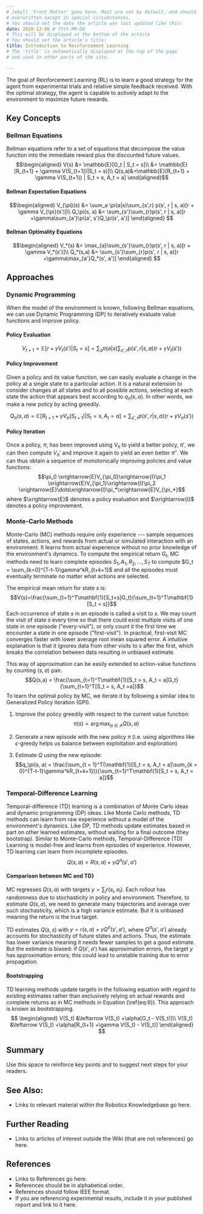 ```yaml
---
# Jekyll 'Front Matter' goes here. Most are set by default, and should NOT be
# overwritten except in special circumstances. 
# You should set the date the article was last updated like this:
date: 2020-12-06 # YYYY-MM-DD
# This will be displayed at the bottom of the article
# You should set the article's title:
title: Introduction to Reinforcement Learning
# The 'title' is automatically displayed at the top of the page
# and used in other parts of the site.

---
```

The goal of Reinforcement Learning (RL) is to learn a good strategy for the agent from experimental trials and relative simple feedback received. With the optimal strategy, the agent is capable to actively adapt to the environment to maximize future rewards.

## Key Concepts

### Bellman Equations

Bellman equations refer to a set of equations that decompose the value function into the immediate reward plus the discounted future values.
$$\begin{aligned}
  V(s) &= \mathbb{E}[G_t | S_t = s]\\
   &= \mathbb{E}[R_{t+1} + \gamma V(S_{t+1})|S_t = s)]\\
 Q(s,a)&=\mathbb{E}[R_{t+1} + \gamma V(S_{t+1}) | S_t = s, A_t = a]
\end{aligned}$$

#### Bellman Expectation Equations

$$\begin{aligned}
  V_{\pi}(s) &= \sum_a \pi(a|s)\sum_{s',r} p(s', r | s, a)[r + \gamma V_{\pi}(s')]\\
  Q_\pi(s, a) &= \sum_{s'}\sum_{r}p(s', r | s, a)[r +\gamma\sum_{a'}\pi(a', s')Q_\pi(s', a')]
\end{aligned}
$$

#### Bellman Optimality Equations

$$\begin{aligned}
  V_*(s) &= \max_{a}\sum_{s'}\sum_{r}p(s', r | s, a)[r + \gamma V_*(s')]\\
  Q_*(s,a) &= \sum_{s'}\sum_{r}p(s', r | s, a)[r +\gamma\max_{a'}Q_*(s', a')]
\end{aligned} $$

## Approaches

### Dynamic Programming

When the model of the environment is known, following Bellman equations, we can use Dynamic Programming (DP) to iteratively evaluate value functions and improve policy.

#### Policy Evaluation

$$
V_{t+1} = \mathbb{E}[r+\gamma V_t(s') | S_t = s] = \sum_a\pi(a|s)\sum_{s', r}p(s', r|s,a)(r+\gamma V_t(s'))
$$

#### Policy Improvement

Given a policy and its value function, we can easily evaluate a change in the policy at a single state to a particular action. It is a natural extension to consider changes at all states and to all possible actions, selecting at each state the action that appears best according to $q_{\pi}(s,a).$ In other words, we make a new policy by acting greedily.

$$
Q_\pi(s, a) = \mathbb{E}[R_{t+1} + \gamma V_\pi(S_{t+1}) | S_t = s, A_t = a] = \sum_{s', r} p(s', r|s, a)(r+\gamma V_\pi (s'))
$$

#### Policy Iteration

Once a policy, $\pi$, has been improved using $V_{\pi}$ to yield a better policy, $\pi'$, we can then compute $V_{\pi}'$ and improve it again to yield an even better $\pi''$. We can thus obtain a sequence of monotonically improving policies and value functions:
$$\pi_0 \xrightarrow{E}V_{\pi_0}\xrightarrow{I}\pi_1 \xrightarrow{E}V_{\pi_1}\xrightarrow{I}\pi_2 \xrightarrow{E}\dots\xrightarrow{I}\pi_*\xrightarrow{E}V_{\pi_*}$$
where $\xrightarrow{E}$ denotes a policy evaluation and $\xrightarrow{I}$ denotes a policy improvement.

### Monte-Carlo Methods
Monte-Carlo (MC) methods require only experience --- sample sequences of states, actions, and rewards from actual or simulated interaction with an environment. It learns from actual experience without no prior knowledge of the environment's dynamics. To compute the empirical return $G_t$, MC methods need to learn complete episodes $S_1, A_1, R_2, \dots, S_T$ to compute $G_t = \sum_{k=0}^{T-t-1}\gamma^kR_{t+k+1}$ and all the episodes must eventually terminate no matter what actions are selected.

The empirical mean return for state $s$ is:
$$V(s)=\frac{\sum_{t=1}^T\mathbf{1}[S_t=s]G_t}{\sum_{t=1}^T\mathbf{1}[S_t = s]}$$
Each occurrence of state $s$ in an episode is called a visit to $s$. We may count the visit of state $s$ every time so that there could exist multiple visits of one state in one episode ("every-visit"), or only count it the first time we encounter a state in one episode ("first-visit"). In practical, first-visit MC converges faster with lower average root mean squared error. A intuitive explanation is that it ignores data from other visits to $s$ after the first, which breaks the correlation between data resulting in unbiased estimate. 

This way of approximation can be easily extended to action-value functions by counting $(s, a)$ pair.
$$Q(s,a) = \frac{\sum_{t=1}^T\mathbf{1}[S_t = s, A_t = a]G_t}{\sum_{t=1}^T[S_t = s, A_t =a]}$$
To learn the optimal policy by MC, we iterate it by following a similar idea to Generalized Policy iteration (GPI).

1. Improve the policy greedily with respect to the current value function: $$\pi(s) = \arg\max_{a\in A}Q(s,a)$$

2. Generate a new episode with the new policy $\pi$ (i.e. using algorithms like $\epsilon$-greedy helps us balance between exploitation and exploration)

3. Estimate $Q$ using the new episode: $$q_\pi(s, a) = \frac{\sum_{t = 1}^T(\mathbf{1}[S_t = s, A_t = a]\sum_{k = 0}^{T-t-1}\gamma^kR_{t+k+1})}{\sum_{t=1}^T\mathbf{1}[S_t = s, A_t = a]}$$

### Temporal-Difference Learning

Temporal-difference (TD) learning is a combination of Monte Carlo ideas and dynamic programming (DP) ideas. Like Monte Carlo methods, TD methods can learn from raw experience without a model of the environment's dynamics. Like DP, TD methods update estimates based in part on other learned estimates, without waiting for a final outcome (they bootstrap).
Similar to Monte-Carlo methods, Temporal-Difference (TD) Learning is model-free and learns from episodes of experience. However, TD learning can learn from incomplete episodes.
$$Q(s, a) = R(s,a) + \gamma Q^\pi(s',a')$$

#### Comparison between MC and TD}

MC regresses $Q(s,a)$ with targets $y = \sum_i r(s_i, a_i)$. Each rollout has randomness due to stochasticity in policy and environment. Therefore, to estimate $Q(s,a)$, we need to generate many trajectories and average over such stochasticity, which is a high variance estimate. But it is unbiased meaning the return is the true target.

TD estimates $Q(s,s)$ with $y = r(s,a)+\gamma Q^\pi(s',a')$, where $Q^\pi(s',a')$ already accounts for stochasticity of future states and actions. Thus, the estimate has lower variance meaning it needs fewer samples to get a good estimate. But the estimate is biased: if $Q(s', a')$ has approximation errors, the target $y$ has approximation errors; this could lead to unstable training due to error propagation.

#### Bootstrapping

TD learning methods update targets in the following equation with regard to existing estimates rather than exclusively relying on actual rewards and complete returns as in MC methods in Equation (\ref{eq:9}). This approach is known as bootstrapping.
$$
\begin{aligned}
V(S_t) &\leftarrow V(S_t) +\alpha[G_t - V(S_t)]\\
V(S_t) &\leftarrow V(S_t) +\alpha[R_{t+1} +\gamma V(S_t) - V(S_t)]
\end{aligned}
$$

## Summary

Use this space to reinforce key points and to suggest next steps for your readers.

## See Also:
- Links to relevant material within the Robotics Knowledgebase go here.

## Further Reading
- Links to articles of interest outside the Wiki (that are not references) go here.

## References
- Links to References go here.
- References should be in alphabetical order.
- References should follow IEEE format.
- If you are referencing experimental results, include it in your published report and link to it here.

